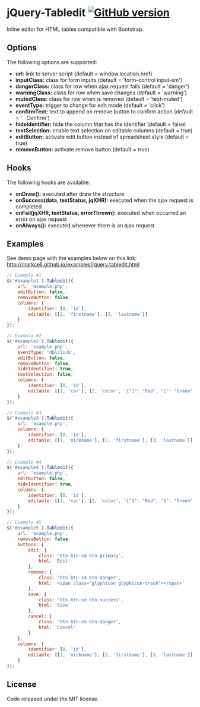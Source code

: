 # jQuery-Tabledit [![GitHub version](https://badge.fury.io/gh/markcell%2FjQuery-Tabledit.svg)](http://badge.fury.io/gh/markcell%2FjQuery-Tabledit)
Inline editor for HTML tables compatible with Bootstrap.

## Options
The following options are supported:
* __url:__ link to server script (default = window.location.href)
* __inputClass:__ class for form inputs (default = 'form-control input-sm')
* __dangerClass:__ class for row when ajax request fails (default = 'danger')
* __warningClass:__ class for row when save changes (default = 'warning')
* __mutedClass:__ class for row when is removed (default = 'text-muted')
* __eventType:__ trigger to change for edit mode (default = 'click')
* __confirmText:__ text to append on remove button to confirm action (default = ' &nbsp; Confirm')
* __hideIdentifier:__ hide the column that has the identifier (default = false)
* __textSelection:__ enable text selection on editable columns (default = true)
* __editButton:__ activate edit button instead of spreadsheet style (default = true)
* __removeButton:__ activate remove button (default = true)

## Hooks
The following hooks are available:
* __onDraw():__ executed after draw the structure
* __onSuccess(data, textStatus, jqXHR):__ executed when the ajax request is completed
* __onFail(jqXHR, textStatus, errorThrown):__ executed when occurred an error on ajax request
* __onAlways():__ executed whenever there is an ajax request

## Examples
See demo page with the examples below on this link: 
http://markcell.github.io/examples/jquery.tabledit.html

```js
// Example #1
$('#example1').Tabledit({
    url: 'example.php',
    editButton: false,
    removeButton: false,
    columns: {
        identifier: [0, 'id'],
        editable: [[2, 'firstname'], [3, 'lastname']]
    }
});
```

```js
// Example #2
$('#example2').Tabledit({
    url: 'example.php',
    eventType: 'dblclick',
    editButton: false,
    removeButton: false,
    hideIdentifier: true,
    textSelection: false,
    columns: {
        identifier: [0, 'id'],
        editable: [[1, 'car'], [2, 'color', '{"1": "Red", "2": "Green", "3": "Blue"}']]
    }
});
```

```js
// Example #3
$('#example3').Tabledit({
    url: 'example.php',
    columns: {
        identifier: [0, 'id'],
        editable: [[1, 'nickname'], [2, 'firstname'], [3, 'lastname']]
    }
});
```

```js
// Example #4
$('#example4').Tabledit({
    url: 'example.php',
    editButton: false,
    hideIdentifier: true,
    columns: {
        identifier: [0, 'id'],
        editable: [[1, 'car'], [2, 'color', '{"1": "Red", "2": "Green", "3": "Blue"}']]
    }
});
```

```js
// Example #5
$('#example5').Tabledit({
    url: 'example.php',
    removeButton: false,
    buttons: {
        edit: {
            class: 'btn btn-sm btn-primary',
            html: 'Edit'
        },
        remove: {
            class: 'btn btn-sm btn-danger',
            html: '<span class="glyphicon glyphicon-trash"></span>'
        },
        save: {
            class: 'btn btn-sm btn-success',
            html: 'Save'
        },
        cancel: {
            class: 'btn btn-sm btn-danger',
            html: 'Cancel'
        }
    },
    columns: {
        identifier: [0, 'id'],
        editable: [[1, 'nickname'], [2, 'firstname'], [3, 'lastname']]
    }
});
```

## License
Code released under the MIT license.